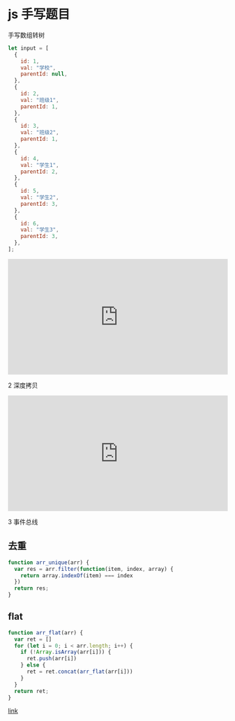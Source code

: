 # js 手写题目

手写数组转树

```js
let input = [
  {
    id: 1,
    val: "学校",
    parentId: null,
  },
  {
    id: 2,
    val: "班级1",
    parentId: 1,
  },
  {
    id: 3,
    val: "班级2",
    parentId: 1,
  },
  {
    id: 4,
    val: "学生1",
    parentId: 2,
  },
  {
    id: 5,
    val: "学生2",
    parentId: 3,
  },
  {
    id: 6,
    val: "学生3",
    parentId: 3,
  },
];
```

<iframe height="265" style="width: 100%;" scrolling="no" title="js 手写面试题1" src="https://codepen.io/andypinet/embed/preview/gOLKNXM?height=265&theme-id=light&default-tab=js,result" frameborder="no" loading="lazy" allowtransparency="true" allowfullscreen="true">
  See the Pen <a href='https://codepen.io/andypinet/pen/gOLKNXM'>js 手写面试题1</a> by lingbaichao
  (<a href='https://codepen.io/andypinet'>@andypinet</a>) on <a href='https://codepen.io'>CodePen</a>.
</iframe>

2 深度拷贝

<iframe height="265" style="width: 100%;" scrolling="no" title="js 手写面试题2" src="https://codepen.io/andypinet/embed/poNKMam?height=265&theme-id=light&default-tab=js,result" frameborder="no" loading="lazy" allowtransparency="true" allowfullscreen="true">
  See the Pen <a href='https://codepen.io/andypinet/pen/poNKMam'>js 手写面试题2</a> by lingbaichao
  (<a href='https://codepen.io/andypinet'>@andypinet</a>) on <a href='https://codepen.io'>CodePen</a>.
</iframe>

3 事件总线

<script async src="//jsfiddle.net/lbc19920615/9sz1v8t2/21/embed/"></script>

## 去重

```js
function arr_unique(arr) {
  var res = arr.filter(function(item, index, array) {
    return array.indexOf(item) === index
  })
  return res;
}
```

## flat

```js
function arr_flat(arr) {
  var ret = []
  for (let i = 0; i < arr.length; i++) {
    if (!Array.isArray(arr[i])) {
      ret.push(arr[i])
    } else {
      ret = ret.concat(arr_flat(arr[i]))
    }
  }
  return ret;
}
```

[link](https://jsfiddle.net/lbc19920615/z5Lj4x60/4/)